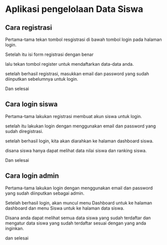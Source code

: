 <h1>Aplikasi pengelolaan Data Siswa</h1>

<h2>Cara registrasi</h2>
<p>Pertama-tama tekan tombol resgistrasi di bawah tombol login pada halaman login.</p>
<p>Setelah itu isi form registrasi dengan benar</p>
<p>lalu tekan tombol register untuk mendaftarkan data-data anda.</p>
<p>setelah berhasil registrasi, masukkan email dan password yang sudah diinputkan sebelumnya untuk login.</p>
<p>Dan selesai</p>

<h2>Cara login siswa</h2>
<p>Pertama-tama lakukan registrasi membuat akun siswa untuk login.</p>
<p>setelah itu lakukan login dengan menggunakan email dan password yang sudah diregistrasi.</p>
<p>setelah berhasil login, kita akan diarahkan ke halaman dashboard siswa.</p>
<p>disana siswa hanya dapat melihat data nilai siswa dan ranking siswa.</p>
<p>Dan selesai</p>

<h2>Cara login admin</h2>
<p>Pertama-tama lakukan login dengan menggunakan email dan password yang sudah diinputkan sebagai admin.</p>
<p>Setelah berhasil login, akan muncul menu Dashboard untuk ke halaman dashboard dan menu Siswa untuk ke halaman data siswa.</p>
<p>Disana anda dapat melihat semua data siswa yang sudah terdaftar dan mengatur data siswa yang sudah terdaftar sesuai dengan yang anda inginkan.</p>
<p>dan selesai</p>